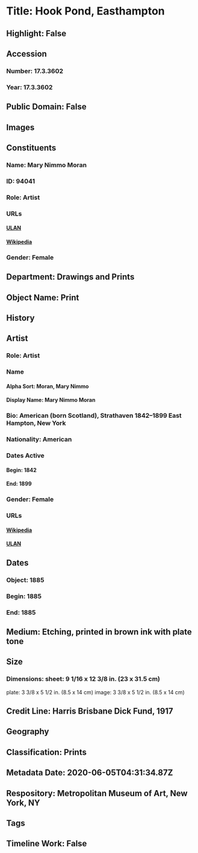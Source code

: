 # Title: Hook Pond, Easthampton
## Highlight: False
## Accession
### Number: 17.3.3602
### Year: 17.3.3602
## Public Domain: False
## Images
## Constituents
### Name: Mary Nimmo Moran
### ID: 94041
### Role: Artist
### URLs
#### [ULAN](http://vocab.getty.edu/page/ulan/500015046)
#### [Wikipedia](https://www.wikidata.org/wiki/Q6780418)
### Gender: Female
## Department: Drawings and Prints
## Object Name: Print
## History
## Artist
### Role: Artist
### Name
#### Alpha Sort: Moran, Mary Nimmo
#### Display Name: Mary Nimmo Moran
### Bio: American (born Scotland), Strathaven 1842–1899 East Hampton, New York
### Nationality: American
### Dates Active
#### Begin: 1842
#### End: 1899
### Gender: Female
### URLs
#### [Wikipedia](https://www.wikidata.org/wiki/Q6780418)
#### [ULAN](http://vocab.getty.edu/page/ulan/500015046)
## Dates
### Object: 1885
### Begin: 1885
### End: 1885
## Medium: Etching, printed in brown ink with plate tone
## Size
### Dimensions: sheet: 9 1/16 x 12 3/8 in. (23 x 31.5 cm)
plate: 3 3/8 x 5 1/2 in. (8.5 x 14 cm)
image: 3 3/8 x 5 1/2 in. (8.5 x 14 cm)
## Credit Line: Harris Brisbane Dick Fund, 1917
## Geography
## Classification: Prints
## Metadata Date: 2020-06-05T04:31:34.87Z
## Respository: Metropolitan Museum of Art, New York, NY
## Tags
## Timeline Work: False